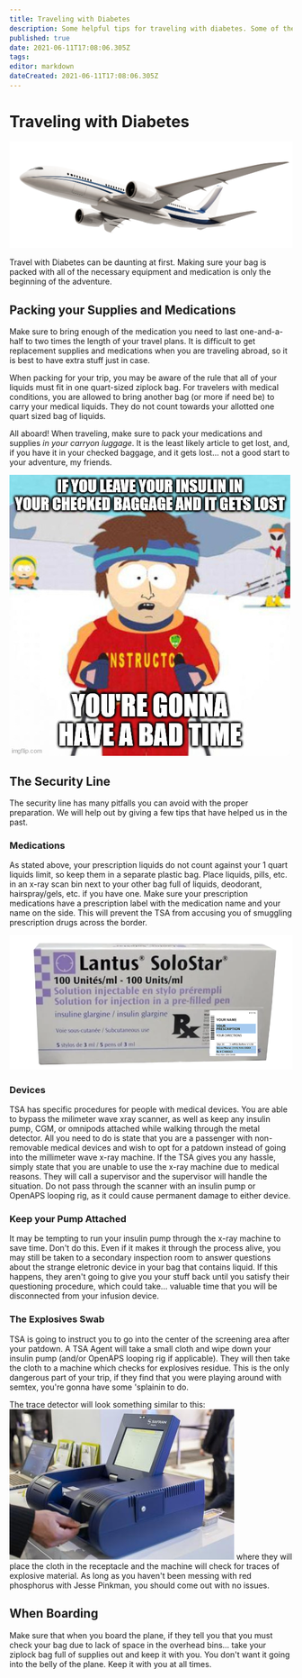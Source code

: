 ```yaml
---
title: Traveling with Diabetes
description: Some helpful tips for traveling with diabetes. Some of these tips came from Wilfred himself!
published: true
date: 2021-06-11T17:08:06.305Z
tags: 
editor: markdown
dateCreated: 2021-06-11T17:08:06.305Z
---
```


# Traveling with Diabetes


<!--
~~1. if you're bringing pens or pills, make sure your rx label is on the box
2. don't take your pump through the mmwave or send it thru the xray machine
3. ask for a patdown
4. describe the explosives screening procedure~~
5. indicate that pumps will be affected by airplane pressure
6. Don't ever disconnect your pump, as you may be taken to secondary inspection
-->

![airplane.png](/airplane.png)

Travel with Diabetes can be daunting at first. Making sure your bag is packed with all of the necessary equipment and medication is only the beginning of the adventure.

## Packing your Supplies and Medications

Make sure to bring enough of the medication you need to last one-and-a-half to two times the length of your travel plans. It is difficult to get replacement supplies and medications when you are traveling abroad, so it is best to have extra stuff just in case.

When packing for your trip, you may be aware of the rule that all of your liquids must fit in one quart-sized ziplock bag. For travelers with medical conditions, you are allowed to bring another bag (or more if need be) to carry your medical liquids. They do not count towards your allotted one quart sized bag of liquids.

All aboard! When traveling, make sure to pack your medications and supplies _in your carryon luggage_. It is the least likely article to get lost, and, if you have it in your checked baggage, and it gets lost... not a good start to your adventure, my friends.

![5cvv0y.jpg](/5cvv0y.jpg)

## The Security Line

The security line has many pitfalls you can avoid with the proper preparation. We will help out by giving a few tips that have helped us in the past.

### Medications
As stated above, your prescription liquids do not count against your 1 quart liquids limit, so keep them in a separate plastic bag. Place liquids, pills, etc. in an x-ray scan bin next to your other bag full of liquids, deodorant, hairspray/gels, etc. if you have one. Make sure your prescription medications have a prescription label with the medication name and your name on the side. This will prevent the TSA from accusing you of smuggling prescription drugs across the border.

![rx-insulin.png](/rx-insulin.png)

### Devices
TSA has specific procedures for people with medical devices. You are able to bypass the milimeter wave xray scanner, as well as keep any insulin pump, CGM, or omnipods attached while walking through the metal detector. All you need to do is state that you are a passenger with non-removable medical devices and wish to opt for a patdown instead of going into the millimeter wave x-ray machine. If the TSA gives you any hassle, simply state that you are unable to use the x-ray machine due to medical reasons. They will call a supervisor and the supervisor will handle the situation. Do not pass through the scanner with an insulin pump or OpenAPS looping rig, as it could cause permanent damage to either device.

### Keep your Pump Attached
It may be tempting to run your insulin pump through the x-ray machine to save time. Don't do this. Even if it makes it through the process alive, you may still be taken to a secondary inspection room to answer questions about the strange eletronic device in your bag that contains liquid. If this happens, they aren't going to give you your stuff back until you satisfy their questioning procedure, which could take... valuable time that you will be disconnected from your infusion device.

### The Explosives Swab
TSA is going to instruct you to go into the center of the screening area after your patdown. A TSA Agent will take a small cloth and wipe down your insulin pump (and/or OpenAPS looping rig if applicable). They will then take the cloth to a machine which checks for explosives residue. This is the only dangerous part of your trip, if they find that you were playing around with semtex, you're gonna have some 'splainin to do.

The trace detector will look something similar to this:
![saf2015_0182517_0.jpg](/saf2015_0182517_0.jpg)
where they will place the cloth in the receptacle and the machine will check for traces of explosive material. As long as you haven't been messing with red phosphorus with Jesse Pinkman, you should come out with no issues.

## When Boarding

Make sure that when you board the plane, if they tell you that you must check your bag due to lack of space in the overhead bins... take your ziplock bag full of supplies out and keep it with you. You don't want it going into the belly of the plane. Keep it with you at all times.
